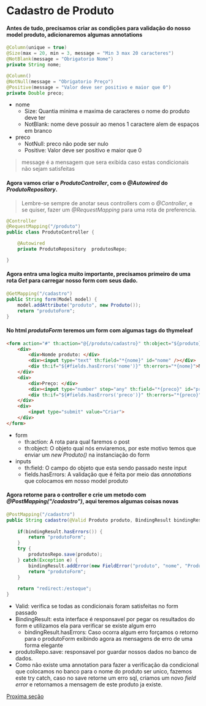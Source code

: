# Cadastro de Produto

#### Antes de tudo, precisamos criar as condições para validação do nosso model produto, adicionaremos algumas annotations
```java
@Column(unique = true)
@Size(max = 20, min = 3, message = "Min 3 max 20 caracteres")
@NotBlank(message = "Obrigatorio Nome")
private String nome;

@Column()
@NotNull(message = "Obrigatorio Preço")
@Positive(message = "Valor deve ser positivo e maior que 0")
private Double preco;
```
* nome
  * Size: Quantia minima e maxima de caracteres o nome do produto deve ter
  * NotBlank: nome deve possuir ao menos 1 caractere alem de espaços em branco
* preco
  * NotNull: preco não pode ser nulo
  * Positive: Valor deve ser positivo e maior que 0
> message é a mensagem que sera exibida caso estas condicionais não sejam satisfeitas

#### Agora vamos criar o _ProdutoController_, com o _@Autowired_ do _ProdutoRepository_.
> Lembre-se sempre de anotar seus controllers com o _@Controller_, e se quiser, fazer um _@RequestMapping_ para uma rota de preferencia.
```java
@Controller
@RequestMapping("/produto")
public class ProdutoController {

	@Autowired
	private ProdutoRepository  produtosRepo;

}
```
#### Agora entra uma logica muito importante, precisamos primeiro de uma rota _Get_ para carregar nosso form com seus dado.
```java
@GetMapping("/cadastro")
public String form(Model model) {
	model.addAttribute("produto", new Produto());
	return "produtoForm";
}
```
#### No html _produtoForm_ teremos um form com algumas tags do thymeleaf
```html
<form action="#" th:action="@{/produto/cadastro}" th:object="${produto}" method="post">
    <div>
        <div>Nomde produto: </div>
        <div><input type="text" th:field="*{nome}" id="nome" /></div>
        <div th:if="${#fields.hasErrors('nome')}" th:errors="*{nome}">No error</div>
    </div>
    <div>
        <div>Preço: </div>
        <div><input type="number" step="any" th:field="*{preco}" id="preco" placeholder="53.50" /></div>
        <div th:if="${#fields.hasErrors('preco')}" th:errors="*{preco}">No error</div>
    </div>
    <div>
        <input type="submit" value="Criar">
    </div>
</form>
```
* form
  * th:action: A rota para qual faremos o post
  * th:object: O objeto qual nós enviaremos, por este motivo temos que enviar um _new Produto()_ na  instanciação do form
* inputs
  * th:field: O campo do objeto que esta sendo passado neste input
  * fields.hasErrors: A validação que é feita por meio das _annotations_ que colocamos em nosso model produto

#### Agora retorne para o controller e crie um metodo com _@PostMapping("/cadastro")_, aqui teremos algumas coisas novas
```java
@PostMapping("/cadastro")
public String cadastro(@Valid Produto produto, BindingResult bindingResult, Model model) {
    
    if(bindingResult.hasErrors()) {
        return "produtoForm";
    }
    try {
        produtosRepo.save(produto);
    } catch(Exception e) {
        bindingResult.addError(new FieldError("produto", "nome", "Produto ja cadastrado"));
        return "produtoForm";
    }
    
    return "redirect:/estoque";
}
```
* Valid: verifica se todas as condicionais foram satisfeitas no form passado
* BindingResult: esta interface é responsavel por pegar os resultados do form e utilizamos ela para verificar se existe algum erro
  * bindingResult.hasErrors: Caso ocorra algum erro forçamos o retorno para o produtoForm exibindo agora as mensagens de erro de uma forma elegante
* produtoRepo.save: responsavel por guardar nossos dados no banco de dados.
* Como não existe uma annotation para fazer a verificação da condicional que colocamos no banco para o nome do produto ser unico, fazemos este try catch, caso no save retorne um erro sql, criamos um novo _field error_ e retornamos a mensagem de este produto ja existe.

[Proxima seção](./cadastro-update-estoque.md)
